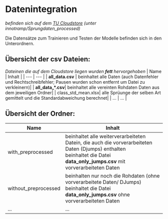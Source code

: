 # Datenintegration
*befinden sich auf dem [TU Cloudstore](https://cloudstore.zih.tu-dresden.de) (unter innotramp/Sprungdaten_processed)*

Die Datensätze zum Trainieren und Testen der Modelle befinden sich in den Unterordnern.

## Übersicht der csv Dateien:
*Dateinen die auf dem Cloudstore liegen wurden **fett** hervorgehoben*
| Name | Inhalt |
| --- | --- |
| **all_data.csv** | beinhaltet alle Daten (auch Datenfehler und Rechtschreibfehler; Pausen wurden schon entfernt um Datei zu verkleinern)|
| **all_data_\*.csv**| beinhaltet alle vereinten Rohdaten Daten aus dem jeweiligen Ordner|
| class_std_mean.xlsx| alle Sprüunge der selben Art gemittelt und die Standardabweichung berechnet|
| ... | ... |

## Übersicht der Ordner:
| Name | Inhalt |
| --- | --- |
|with_preprocessed | beinhaltet alle weiterverarbeiteten Datein, die auch die vorverarbeiteten Daten (Djumps) enthalten <br> beinhaltet die Datei **data_only_jumps.csv** mit vorverarbeiteten Daten|
|without_preprocessed | beinhalten nur noch die Rohdaten (ohne vorverarbeitete Daten/ DJumps) <br> beinhaltet die Datei **data_only_jumps.csv** ohne vorverarbeiteten Daten|
| ... | ... |

